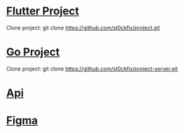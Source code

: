 # [Flutter Project](https://github.com/st0ckfix/project.git)

Clone project:   git clone https://github.com/st0ckfix/project.git

# [Go Project](https://github.com/st0ckfix/project-server.git)

Clone project:   git clone https://github.com/st0ckfix/project-server.git

# [Api](https://thingsboard.cloud/swagger-ui/index.html)

# [Figma](https://www.figma.com/design/XBNzwXDtngCDqOEmSX4A0k/App-Lu%E1%BA%ADn-V%C4%83n?node-id=0-1&p=f&t=itU48IOqKh32VP9i-0)

